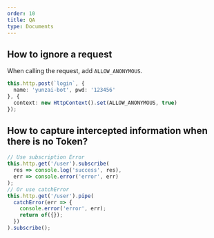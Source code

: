 ```yaml
---
order: 10
title: QA
type: Documents
---
```


## How to ignore a request

When calling the request, add `ALLOW_ANONYMOUS`.

```ts
this.http.post(`login`, {
  name: 'yunzai-bot', pwd: '123456'
}, {
  context: new HttpContext().set(ALLOW_ANONYMOUS, true)
});
```

## How to capture intercepted information when there is no Token?

```ts
// Use subscription Error
this.http.get('/user').subscribe(
  res => console.log('success', res),
  err => console.error('error', err)
);
// Or use catchError
this.http.get('/user').pipe(
  catchError(err => {
    console.error('error', err);
    return of({});
  })
).subscribe();
```
